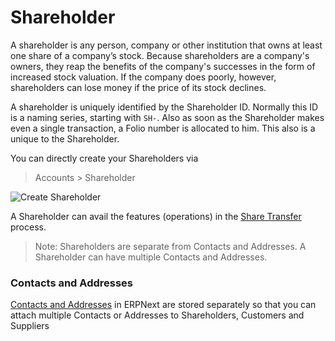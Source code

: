 <!-- add-breadcrumbs -->
# Shareholder

A shareholder is any person, company or other institution that owns at least one share of a company’s stock. Because shareholders are a company's owners, they reap the benefits of the company's successes in the form of increased stock valuation. If the company does poorly, however, shareholders can lose money if the price of its stock declines.

A shareholder is uniquely identified by the Shareholder ID. Normally this ID is a naming series, starting with `SH-`. Also as soon as the Shareholder makes even a single transaction, a Folio number is allocated to him. This also is a unique to the Shareholder.

You can directly create your Shareholders via

> Accounts > Shareholder

<img class="screenshot" alt="Create Shareholder" src="/docs/assets/img/accounts/shareholder/shareholder_tonystark.png">

A Shareholder can avail the features (operations) in the [Share Transfer](/docs/user/manual/en/accounts/share/share_transfer.html) process.

> Note: Shareholders are separate from Contacts and Addresses. A Shareholder can
have multiple Contacts and Addresses.

### Contacts and Addresses

[Contacts and Addresses](/docs/user/manual/en/CRM/contact.html) in ERPNext are stored separately so that you can
attach multiple Contacts or Addresses to Shareholders, Customers and Suppliers